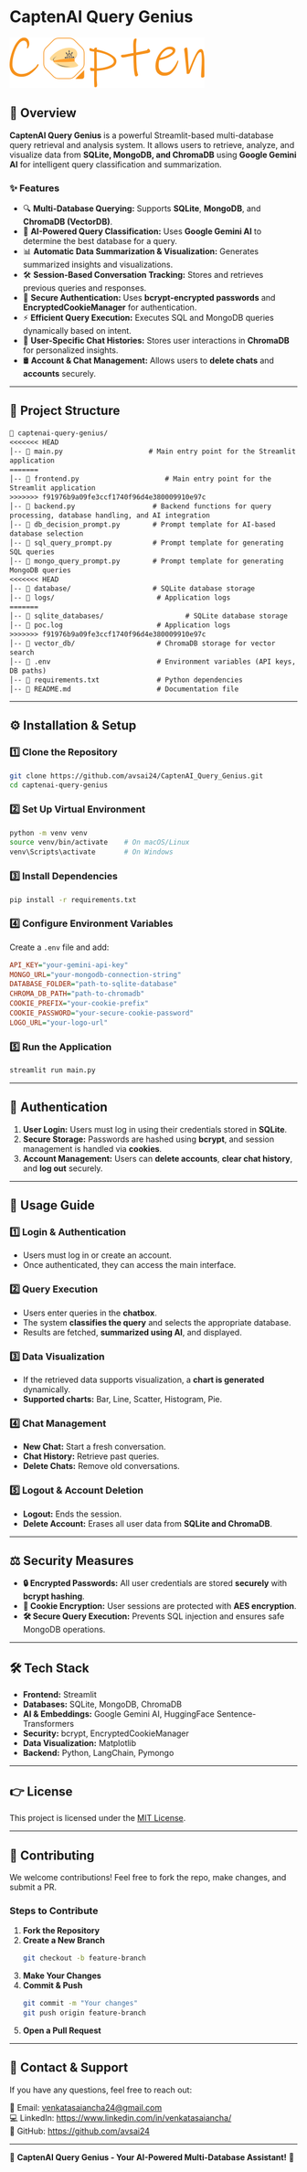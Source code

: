 # CaptenAI Query Genius

![CaptenAI Logo](https://github.com/avsai24/CaptenAI_Query_Genius/blob/main/images/Capten_logo_full.png)  

## 🚀 Overview

**CaptenAI Query Genius** is a powerful Streamlit-based multi-database query retrieval and analysis system. It allows users to retrieve, analyze, and visualize data from **SQLite, MongoDB, and ChromaDB** using **Google Gemini AI** for intelligent query classification and summarization.

### **✨ Features**
- 🔍 **Multi-Database Querying:** Supports **SQLite**, **MongoDB**, and **ChromaDB (VectorDB)**.
- 🤖 **AI-Powered Query Classification:** Uses **Google Gemini AI** to determine the best database for a query.
- 📊 **Automatic Data Summarization & Visualization:** Generates summarized insights and visualizations.
- 🛠 **Session-Based Conversation Tracking:** Stores and retrieves previous queries and responses.
- 🔑 **Secure Authentication:** Uses **bcrypt-encrypted passwords** and **EncryptedCookieManager** for authentication.
- ⚡ **Efficient Query Execution:** Executes SQL and MongoDB queries dynamically based on intent.
- 📁 **User-Specific Chat Histories:** Stores user interactions in **ChromaDB** for personalized insights.
- 🛢 **Account & Chat Management:** Allows users to **delete chats** and **accounts** securely.

---

## 🏰 **Project Structure**
```
📂 captenai-query-genius/
<<<<<<< HEAD
│-- 📝 main.py                     # Main entry point for the Streamlit application
=======
│-- 📝 frontend.py                     # Main entry point for the Streamlit application
>>>>>>> f91976b9a09fe3ccf1740f96d4e380009910e97c
│-- 📝 backend.py                   # Backend functions for query processing, database handling, and AI integration
│-- 📝 db_decision_prompt.py        # Prompt template for AI-based database selection
│-- 📝 sql_query_prompt.py          # Prompt template for generating SQL queries
│-- 📝 mongo_query_prompt.py        # Prompt template for generating MongoDB queries
<<<<<<< HEAD
│-- 📂 database/                    # SQLite database storage
│-- 📂 logs/                         # Application logs
=======
│-- 📂 sqlite_databases/                    # SQLite database storage
│-- 📝 poc.log                       # Application logs
>>>>>>> f91976b9a09fe3ccf1740f96d4e380009910e97c
│-- 📂 vector_db/                    # ChromaDB storage for vector search
│-- 📝 .env                          # Environment variables (API keys, DB paths)
│-- 📝 requirements.txt              # Python dependencies
│-- 📝 README.md                     # Documentation file
```

---

## ⚙️ **Installation & Setup**
### **1️⃣ Clone the Repository**
```sh
git clone https://github.com/avsai24/CaptenAI_Query_Genius.git
cd captenai-query-genius
```

### **2️⃣ Set Up Virtual Environment**
```sh
python -m venv venv
source venv/bin/activate    # On macOS/Linux
venv\Scripts\activate       # On Windows
```

### **3️⃣ Install Dependencies**
```sh
pip install -r requirements.txt
```

### **4️⃣ Configure Environment Variables**
Create a `.env` file and add:
```ini
API_KEY="your-gemini-api-key"
MONGO_URL="your-mongodb-connection-string"
DATABASE_FOLDER="path-to-sqlite-database"
CHROMA_DB_PATH="path-to-chromadb"
COOKIE_PREFIX="your-cookie-prefix"
COOKIE_PASSWORD="your-secure-cookie-password"
LOGO_URL="your-logo-url"
```

### **5️⃣ Run the Application**
```sh
streamlit run main.py
```

---

## 🔑 **Authentication**
1. **User Login:** Users must log in using their credentials stored in **SQLite**.
2. **Secure Storage:** Passwords are hashed using **bcrypt**, and session management is handled via **cookies**.
3. **Account Management:** Users can **delete accounts**, **clear chat history**, and **log out** securely.

---

## 🎯 **Usage Guide**
### **1️⃣ Login & Authentication**
- Users must log in or create an account.
- Once authenticated, they can access the main interface.

### **2️⃣ Query Execution**
- Users enter queries in the **chatbox**.
- The system **classifies the query** and selects the appropriate database.
- Results are fetched, **summarized using AI**, and displayed.

### **3️⃣ Data Visualization**
- If the retrieved data supports visualization, a **chart is generated** dynamically.
- **Supported charts:** Bar, Line, Scatter, Histogram, Pie.

### **4️⃣ Chat Management**
- **New Chat:** Start a fresh conversation.
- **Chat History:** Retrieve past queries.
- **Delete Chats:** Remove old conversations.

### **5️⃣ Logout & Account Deletion**
- **Logout:** Ends the session.
- **Delete Account:** Erases all user data from **SQLite and ChromaDB**.

---

## ⚖️ **Security Measures**
- **🔒 Encrypted Passwords:** All user credentials are stored **securely** with **bcrypt hashing**.
- **🔐 Cookie Encryption:** User sessions are protected with **AES encryption**.
- **🛠️ Secure Query Execution:** Prevents SQL injection and ensures safe MongoDB operations.

---

## 🛠 **Tech Stack**
- **Frontend:** Streamlit
- **Databases:** SQLite, MongoDB, ChromaDB
- **AI & Embeddings:** Google Gemini AI, HuggingFace Sentence-Transformers
- **Security:** bcrypt, EncryptedCookieManager
- **Data Visualization:** Matplotlib
- **Backend:** Python, LangChain, Pymongo

---

## 👉 **License**
This project is licensed under the [MIT License](LICENSE).

---

## 👥 **Contributing**
We welcome contributions! Feel free to fork the repo, make changes, and submit a PR.

### **Steps to Contribute**
1. **Fork the Repository**
2. **Create a New Branch**
   ```sh
   git checkout -b feature-branch
   ```
3. **Make Your Changes**
4. **Commit & Push**
   ```sh
   git commit -m "Your changes"
   git push origin feature-branch
   ```
5. **Open a Pull Request**

---

## 💌 **Contact & Support**
If you have any questions, feel free to reach out:

📧 Email: venkatasaiancha24@gmail.com  
💻 LinkedIn: https://www.linkedin.com/in/venkatasaiancha/  
📂 GitHub: https://github.com/avsai24  

---

🚀 **CaptenAI Query Genius - Your AI-Powered Multi-Database Assistant!** 🌟

